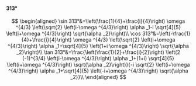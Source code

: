 #### 313°

$$
\begin{aligned}
\sin 313°&=\left(\frac{1}{4}+\frac{i}{4}\right) \omega ^{4/3} \left(\sqrt{2} \left(i-\omega ^{4/3}\right) \alpha _1-i \sqrt[4]{5} \left(i+\omega ^{4/3}\right)
\sqrt{\alpha _2}\right)\\
\cos 313°&=\left(-\frac{1}{4}+\frac{i}{4}\right) \omega ^{4/3} \left(\sqrt{2} \left(i+\omega ^{4/3}\right) \alpha _1+\sqrt[4]{5} \left(1+i \omega ^{4/3}\right)
\sqrt{\alpha _2}\right)\\
\tan 313°&=\frac{\left(\frac{1}{2}+\frac{i}{2}\right) \left(2 (-1)^{3/4} \left(i-\omega ^{4/3}\right) \alpha _1+(1+i) \sqrt[4]{5} \left(i+\omega ^{4/3}\right)
\sqrt{\alpha _2}\right)}{-i \sqrt{2} \left(i+\omega ^{4/3}\right) \alpha _1+\sqrt[4]{5} \left(-i+\omega ^{4/3}\right) \sqrt{\alpha _2}}\\
\end{aligned}
$$

